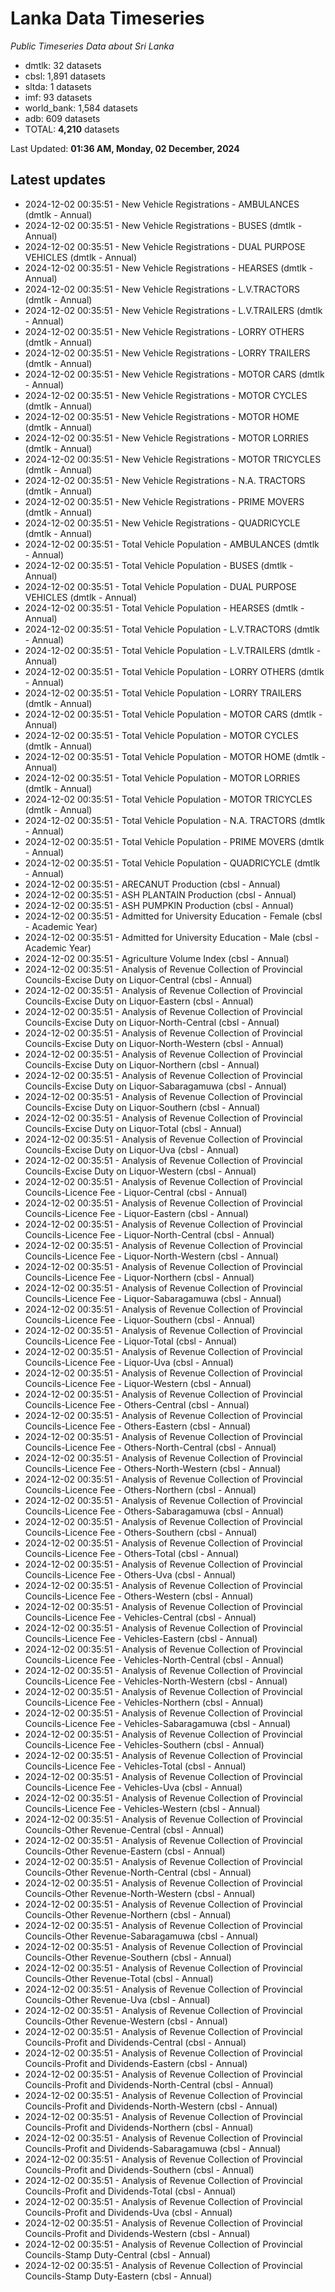 # Lanka Data Timeseries
*Public Timeseries Data about Sri Lanka*

* dmtlk: 32 datasets
* cbsl: 1,891 datasets
* sltda: 1 datasets
* imf: 93 datasets
* world_bank: 1,584 datasets
* adb: 609 datasets
* TOTAL: **4,210** datasets

Last Updated: **01:36 AM, Monday, 02 December, 2024**

## Latest updates

* 2024-12-02 00:35:51 - New Vehicle Registrations - AMBULANCES (dmtlk - Annual)
* 2024-12-02 00:35:51 - New Vehicle Registrations - BUSES (dmtlk - Annual)
* 2024-12-02 00:35:51 - New Vehicle Registrations - DUAL PURPOSE VEHICLES (dmtlk - Annual)
* 2024-12-02 00:35:51 - New Vehicle Registrations - HEARSES (dmtlk - Annual)
* 2024-12-02 00:35:51 - New Vehicle Registrations - L.V.TRACTORS (dmtlk - Annual)
* 2024-12-02 00:35:51 - New Vehicle Registrations - L.V.TRAILERS (dmtlk - Annual)
* 2024-12-02 00:35:51 - New Vehicle Registrations - LORRY OTHERS (dmtlk - Annual)
* 2024-12-02 00:35:51 - New Vehicle Registrations - LORRY TRAILERS (dmtlk - Annual)
* 2024-12-02 00:35:51 - New Vehicle Registrations - MOTOR CARS (dmtlk - Annual)
* 2024-12-02 00:35:51 - New Vehicle Registrations - MOTOR CYCLES (dmtlk - Annual)
* 2024-12-02 00:35:51 - New Vehicle Registrations - MOTOR HOME (dmtlk - Annual)
* 2024-12-02 00:35:51 - New Vehicle Registrations - MOTOR LORRIES (dmtlk - Annual)
* 2024-12-02 00:35:51 - New Vehicle Registrations - MOTOR TRICYCLES (dmtlk - Annual)
* 2024-12-02 00:35:51 - New Vehicle Registrations - N.A. TRACTORS (dmtlk - Annual)
* 2024-12-02 00:35:51 - New Vehicle Registrations - PRIME MOVERS (dmtlk - Annual)
* 2024-12-02 00:35:51 - New Vehicle Registrations - QUADRICYCLE (dmtlk - Annual)
* 2024-12-02 00:35:51 - Total Vehicle Population - AMBULANCES (dmtlk - Annual)
* 2024-12-02 00:35:51 - Total Vehicle Population - BUSES (dmtlk - Annual)
* 2024-12-02 00:35:51 - Total Vehicle Population - DUAL PURPOSE VEHICLES (dmtlk - Annual)
* 2024-12-02 00:35:51 - Total Vehicle Population - HEARSES (dmtlk - Annual)
* 2024-12-02 00:35:51 - Total Vehicle Population - L.V.TRACTORS (dmtlk - Annual)
* 2024-12-02 00:35:51 - Total Vehicle Population - L.V.TRAILERS (dmtlk - Annual)
* 2024-12-02 00:35:51 - Total Vehicle Population - LORRY OTHERS (dmtlk - Annual)
* 2024-12-02 00:35:51 - Total Vehicle Population - LORRY TRAILERS (dmtlk - Annual)
* 2024-12-02 00:35:51 - Total Vehicle Population - MOTOR CARS (dmtlk - Annual)
* 2024-12-02 00:35:51 - Total Vehicle Population - MOTOR CYCLES (dmtlk - Annual)
* 2024-12-02 00:35:51 - Total Vehicle Population - MOTOR HOME (dmtlk - Annual)
* 2024-12-02 00:35:51 - Total Vehicle Population - MOTOR LORRIES (dmtlk - Annual)
* 2024-12-02 00:35:51 - Total Vehicle Population - MOTOR TRICYCLES (dmtlk - Annual)
* 2024-12-02 00:35:51 - Total Vehicle Population - N.A. TRACTORS (dmtlk - Annual)
* 2024-12-02 00:35:51 - Total Vehicle Population - PRIME MOVERS (dmtlk - Annual)
* 2024-12-02 00:35:51 - Total Vehicle Population - QUADRICYCLE (dmtlk - Annual)
* 2024-12-02 00:35:51 - ARECANUT Production (cbsl - Annual)
* 2024-12-02 00:35:51 - ASH PLANTAIN Production (cbsl - Annual)
* 2024-12-02 00:35:51 - ASH PUMPKIN Production (cbsl - Annual)
* 2024-12-02 00:35:51 - Admitted for University Education - Female (cbsl - Academic Year)
* 2024-12-02 00:35:51 - Admitted for University Education - Male (cbsl - Academic Year)
* 2024-12-02 00:35:51 - Agriculture Volume Index (cbsl - Annual)
* 2024-12-02 00:35:51 - Analysis of Revenue Collection of Provincial Councils-Excise Duty on Liquor-Central (cbsl - Annual)
* 2024-12-02 00:35:51 - Analysis of Revenue Collection of Provincial Councils-Excise Duty on Liquor-Eastern (cbsl - Annual)
* 2024-12-02 00:35:51 - Analysis of Revenue Collection of Provincial Councils-Excise Duty on Liquor-North-Central (cbsl - Annual)
* 2024-12-02 00:35:51 - Analysis of Revenue Collection of Provincial Councils-Excise Duty on Liquor-North-Western (cbsl - Annual)
* 2024-12-02 00:35:51 - Analysis of Revenue Collection of Provincial Councils-Excise Duty on Liquor-Northern (cbsl - Annual)
* 2024-12-02 00:35:51 - Analysis of Revenue Collection of Provincial Councils-Excise Duty on Liquor-Sabaragamuwa (cbsl - Annual)
* 2024-12-02 00:35:51 - Analysis of Revenue Collection of Provincial Councils-Excise Duty on Liquor-Southern (cbsl - Annual)
* 2024-12-02 00:35:51 - Analysis of Revenue Collection of Provincial Councils-Excise Duty on Liquor-Total (cbsl - Annual)
* 2024-12-02 00:35:51 - Analysis of Revenue Collection of Provincial Councils-Excise Duty on Liquor-Uva (cbsl - Annual)
* 2024-12-02 00:35:51 - Analysis of Revenue Collection of Provincial Councils-Excise Duty on Liquor-Western (cbsl - Annual)
* 2024-12-02 00:35:51 - Analysis of Revenue Collection of Provincial Councils-Licence Fee - Liquor-Central (cbsl - Annual)
* 2024-12-02 00:35:51 - Analysis of Revenue Collection of Provincial Councils-Licence Fee - Liquor-Eastern (cbsl - Annual)
* 2024-12-02 00:35:51 - Analysis of Revenue Collection of Provincial Councils-Licence Fee - Liquor-North-Central (cbsl - Annual)
* 2024-12-02 00:35:51 - Analysis of Revenue Collection of Provincial Councils-Licence Fee - Liquor-North-Western (cbsl - Annual)
* 2024-12-02 00:35:51 - Analysis of Revenue Collection of Provincial Councils-Licence Fee - Liquor-Northern (cbsl - Annual)
* 2024-12-02 00:35:51 - Analysis of Revenue Collection of Provincial Councils-Licence Fee - Liquor-Sabaragamuwa (cbsl - Annual)
* 2024-12-02 00:35:51 - Analysis of Revenue Collection of Provincial Councils-Licence Fee - Liquor-Southern (cbsl - Annual)
* 2024-12-02 00:35:51 - Analysis of Revenue Collection of Provincial Councils-Licence Fee - Liquor-Total (cbsl - Annual)
* 2024-12-02 00:35:51 - Analysis of Revenue Collection of Provincial Councils-Licence Fee - Liquor-Uva (cbsl - Annual)
* 2024-12-02 00:35:51 - Analysis of Revenue Collection of Provincial Councils-Licence Fee - Liquor-Western (cbsl - Annual)
* 2024-12-02 00:35:51 - Analysis of Revenue Collection of Provincial Councils-Licence Fee - Others-Central (cbsl - Annual)
* 2024-12-02 00:35:51 - Analysis of Revenue Collection of Provincial Councils-Licence Fee - Others-Eastern (cbsl - Annual)
* 2024-12-02 00:35:51 - Analysis of Revenue Collection of Provincial Councils-Licence Fee - Others-North-Central (cbsl - Annual)
* 2024-12-02 00:35:51 - Analysis of Revenue Collection of Provincial Councils-Licence Fee - Others-North-Western (cbsl - Annual)
* 2024-12-02 00:35:51 - Analysis of Revenue Collection of Provincial Councils-Licence Fee - Others-Northern (cbsl - Annual)
* 2024-12-02 00:35:51 - Analysis of Revenue Collection of Provincial Councils-Licence Fee - Others-Sabaragamuwa (cbsl - Annual)
* 2024-12-02 00:35:51 - Analysis of Revenue Collection of Provincial Councils-Licence Fee - Others-Southern (cbsl - Annual)
* 2024-12-02 00:35:51 - Analysis of Revenue Collection of Provincial Councils-Licence Fee - Others-Total (cbsl - Annual)
* 2024-12-02 00:35:51 - Analysis of Revenue Collection of Provincial Councils-Licence Fee - Others-Uva (cbsl - Annual)
* 2024-12-02 00:35:51 - Analysis of Revenue Collection of Provincial Councils-Licence Fee - Others-Western (cbsl - Annual)
* 2024-12-02 00:35:51 - Analysis of Revenue Collection of Provincial Councils-Licence Fee - Vehicles-Central (cbsl - Annual)
* 2024-12-02 00:35:51 - Analysis of Revenue Collection of Provincial Councils-Licence Fee - Vehicles-Eastern (cbsl - Annual)
* 2024-12-02 00:35:51 - Analysis of Revenue Collection of Provincial Councils-Licence Fee - Vehicles-North-Central (cbsl - Annual)
* 2024-12-02 00:35:51 - Analysis of Revenue Collection of Provincial Councils-Licence Fee - Vehicles-North-Western (cbsl - Annual)
* 2024-12-02 00:35:51 - Analysis of Revenue Collection of Provincial Councils-Licence Fee - Vehicles-Northern (cbsl - Annual)
* 2024-12-02 00:35:51 - Analysis of Revenue Collection of Provincial Councils-Licence Fee - Vehicles-Sabaragamuwa (cbsl - Annual)
* 2024-12-02 00:35:51 - Analysis of Revenue Collection of Provincial Councils-Licence Fee - Vehicles-Southern (cbsl - Annual)
* 2024-12-02 00:35:51 - Analysis of Revenue Collection of Provincial Councils-Licence Fee - Vehicles-Total (cbsl - Annual)
* 2024-12-02 00:35:51 - Analysis of Revenue Collection of Provincial Councils-Licence Fee - Vehicles-Uva (cbsl - Annual)
* 2024-12-02 00:35:51 - Analysis of Revenue Collection of Provincial Councils-Licence Fee - Vehicles-Western (cbsl - Annual)
* 2024-12-02 00:35:51 - Analysis of Revenue Collection of Provincial Councils-Other Revenue-Central (cbsl - Annual)
* 2024-12-02 00:35:51 - Analysis of Revenue Collection of Provincial Councils-Other Revenue-Eastern (cbsl - Annual)
* 2024-12-02 00:35:51 - Analysis of Revenue Collection of Provincial Councils-Other Revenue-North-Central (cbsl - Annual)
* 2024-12-02 00:35:51 - Analysis of Revenue Collection of Provincial Councils-Other Revenue-North-Western (cbsl - Annual)
* 2024-12-02 00:35:51 - Analysis of Revenue Collection of Provincial Councils-Other Revenue-Northern (cbsl - Annual)
* 2024-12-02 00:35:51 - Analysis of Revenue Collection of Provincial Councils-Other Revenue-Sabaragamuwa (cbsl - Annual)
* 2024-12-02 00:35:51 - Analysis of Revenue Collection of Provincial Councils-Other Revenue-Southern (cbsl - Annual)
* 2024-12-02 00:35:51 - Analysis of Revenue Collection of Provincial Councils-Other Revenue-Total (cbsl - Annual)
* 2024-12-02 00:35:51 - Analysis of Revenue Collection of Provincial Councils-Other Revenue-Uva (cbsl - Annual)
* 2024-12-02 00:35:51 - Analysis of Revenue Collection of Provincial Councils-Other Revenue-Western (cbsl - Annual)
* 2024-12-02 00:35:51 - Analysis of Revenue Collection of Provincial Councils-Profit and Dividends-Central (cbsl - Annual)
* 2024-12-02 00:35:51 - Analysis of Revenue Collection of Provincial Councils-Profit and Dividends-Eastern (cbsl - Annual)
* 2024-12-02 00:35:51 - Analysis of Revenue Collection of Provincial Councils-Profit and Dividends-North-Central (cbsl - Annual)
* 2024-12-02 00:35:51 - Analysis of Revenue Collection of Provincial Councils-Profit and Dividends-North-Western (cbsl - Annual)
* 2024-12-02 00:35:51 - Analysis of Revenue Collection of Provincial Councils-Profit and Dividends-Northern (cbsl - Annual)
* 2024-12-02 00:35:51 - Analysis of Revenue Collection of Provincial Councils-Profit and Dividends-Sabaragamuwa (cbsl - Annual)
* 2024-12-02 00:35:51 - Analysis of Revenue Collection of Provincial Councils-Profit and Dividends-Southern (cbsl - Annual)
* 2024-12-02 00:35:51 - Analysis of Revenue Collection of Provincial Councils-Profit and Dividends-Total (cbsl - Annual)
* 2024-12-02 00:35:51 - Analysis of Revenue Collection of Provincial Councils-Profit and Dividends-Uva (cbsl - Annual)
* 2024-12-02 00:35:51 - Analysis of Revenue Collection of Provincial Councils-Profit and Dividends-Western (cbsl - Annual)
* 2024-12-02 00:35:51 - Analysis of Revenue Collection of Provincial Councils-Stamp Duty-Central (cbsl - Annual)
* 2024-12-02 00:35:51 - Analysis of Revenue Collection of Provincial Councils-Stamp Duty-Eastern (cbsl - Annual)